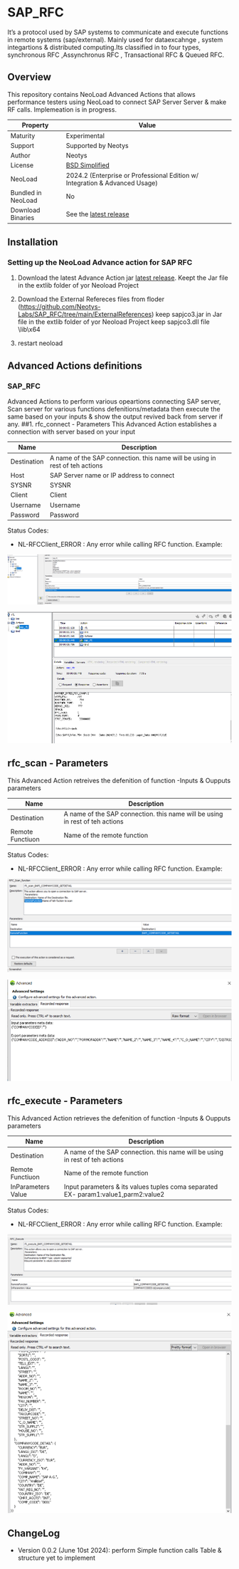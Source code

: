 # SAP_RFC

It’s a protocol used by SAP systems to  communicate and execute functions in remote systems (sap/external). Mainly used for dataexcahnge , system integartions & distributed computing.Its classified in to four types, synchronous RFC ,Assynchronus RFC , Transactional RFC & Queued RFC​.

## Overview

This repository contains NeoLoad Advanced Actions that allows performance testers using NeoLoad to connect SAP Server Server & make RF calls.
Implemeation is in progress.

| Property           | Value                                                                         |
|--------------------|-------------------------------------------------------------------------------|
| Maturity           | Experimental                                                                  |
| Support            | Supported by Neotys                                                           |
| Author             | Neotys                                                                        |
| License            | [BSD Simplified](https://www.neotys.com/documents/legal/bsd-neotys.txt)       |
| NeoLoad            | 2024.2 (Enterprise or Professional Edition w/ Integration & Advanced Usage)    |
| Bundled in NeoLoad | No                                                                          |
| Download Binaries  | See the [latest release]() |


## Installation

### Setting up the NeoLoad Advance action for SAP RFC

1. Download the latest Advance Action jar [latest release](https://github.com/Neotys-Labs/SAP_RFC/releases/tag/sap_RFC-0.0.5).
   Keept the Jar file in the extlib folder of yor Neoload Project

3. Download the External Refereces files from floder (https://github.com/Neotys-Labs/SAP_RFC/tree/main/ExternalReferences)
   keep sapjco3.jar in Jar file in the extlib folder of yor Neoload Project
   keep sapjco3.dll file <Neoload Installation folder>\lib\x64

4. restart neoload
## Advanced Actions definitions
### SAP_RFC

Advanced Actions to perform various opeartions connecting SAP server, Scan server for various functions defenitions/metadata then execute the same  based on your inputs & show the output revived back from server if any.
##1. rfc_connect - Parameters
This Advanced Action establishes a connection with server  based on your input

| Name                     | Description       |
| ---------------          | ----------------- |
| Destination              | A name of the SAP connection. this name will be using in rest of teh actions            |
| Host                     | SAP Server name or IP address to connect |
| SYSNR                    | SYSNR |
| Client                   | Client |
| Username                 | Username |
| Password                 | Password |

Status Codes:
* NL-RFCClient_ERROR :  Any error while calling RFC function. 
Example:
<p align="center"><img src="/screenshot/sap_rfc_reqdesign.PNG" alt="sap_rfc" /></p>
<p align="center"><img src="/screenshot/sap_rfc_response.PNG" alt="sap_rfc_response" /></p>

## rfc_scan - Parameters
This Advanced Action retreives the defenition of function -Inputs & Oupputs parameters

| Name                     | Description       |
| ---------------          | ----------------- |
| Destination              | A name of the SAP connection. this name will be using in rest of teh actions            |
| Remote Functiuon         | Name of the remote function |


Status Codes:
* NL-RFCClient_ERROR :  Any error while calling RFC function. 
Example:
<p align="center"><img src="/screenshot/scan_function_design.PNG" alt="sap_rfc_scan_design" /></p>
<p align="center"><img src="/screenshot/scan function_response.PNG" alt="sap_rfc_scan_response" /></p>

## rfc_execute - Parameters
This Advanced Action retrieves the defenition of function -Inputs & Oupputs parameters

| Name                     | Description       |
| ---------------          | ----------------- |
| Destination              | A name of the SAP connection. this name will be using in rest of teh actions            |
| Remote Functiuon         | Name of the remote function |
| InParameters Value       | Input parameters & its values tuples coma separated  EX- param1:value1,parm2:value2 |


Status Codes:
* NL-RFCClient_ERROR :  Any error while calling RFC function. 
Example:
<p align="center"><img src="/screenshot/Execute_function_Design.PNG" alt="sap_rfc_execute_design" /></p>
<p align="center"><img src="/screenshot/Execute_function_response.PNG" alt="sap_rfc_execute_response" /></p>

## ChangeLog

* Version 0.0.2 (June 10st 2024): perform Simple function calls Table & structure yet to implement

